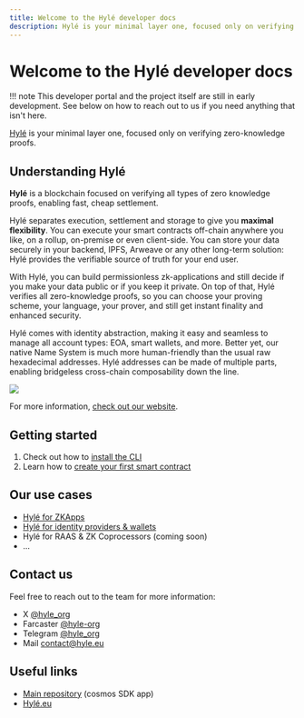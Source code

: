 ```yaml
---
title: Welcome to the Hylé developer docs
description: Hylé is your minimal layer one, focused only on verifying zero-knowledge proofs. This is your developer documentation.
---
```


# Welcome to the Hylé developer docs

!!! note
    This developer portal and the project itself are still in early development. See below on how to reach out to us if you need anything that isn't here.

[Hylé](https://www.hyle.eu/) is your minimal layer one, focused only on verifying zero-knowledge proofs.


## Understanding Hylé

**Hylé** is a blockchain focused on verifying all types of zero knowledge proofs, enabling fast, cheap settlement.

Hylé separates execution, settlement and storage to give you **maximal flexibility**. You can execute your smart contracts off-chain anywhere you like, on a rollup, on-premise or even client-side. You can store your data securely in your backend, IPFS, Arweave or any other long-term solution: Hylé provides the verifiable source of truth for your end user.

With Hylé, you can build permissionless zk-applications and still decide if you make your data public or if you keep it private. On top of that, Hylé verifies all zero-knowledge proofs, so you can choose your proving scheme, your language, your prover, and still get instant finality and enhanced security.

Hylé comes with identity abstraction, making it easy and seamless to manage all account types: EOA, smart wallets, and more. Better yet, our native Name System is much more human-friendly than the usual raw hexadecimal addresses. Hylé addresses can be made of multiple parts, enabling bridgeless cross-chain composability down the line.

![](../assets/general-diagrams/Hylé_main_diagram_-_large.svg)

For more information, [check out our website](https://hyle.eu).

## Getting started

1. Check out how to [install the CLI](getting-started/hyled-install-instructions.md)
1. Learn how to [create your first smart contract](getting-started/your-first-smart-contract.md)

## Our use cases
- [Hylé for ZKApps](use-cases/for-zk-apps.md) 
- [Hylé for identity providers & wallets](use-cases/for-identity-providers.md)
- Hylé for RAAS & ZK Coprocessors (coming soon)
- ...

## Contact us
Feel free to reach out to the team for more information:  
- X [@hyle_org](http://twitter.com/hyle_org)
- Farcaster [@hyle-org](https://warpcast.com/hyle-org)
- Telegram [@hyle_org](https://t.me/hyle_org)
- Mail [contact@hyle.eu](mailto:contact@hyle.eu)

## Useful links
- [Main repository](http://github.com/hyle-org/hyle) (cosmos SDK app)
- [Hylé.eu](https://hyle.eu)
